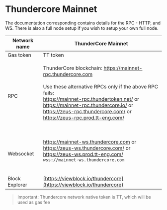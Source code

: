 # Thundercore Mainnet

The documentation corresponding contains details for the RPC - HTTP, and WS. There is also a full node setup if you wish to setup your own full node.

| Network name   | ThunderCore Mainnet                                                                                                                                                                                                                                                                                                                                                                                                                                                                                                                                              |
| -------------- | ---------------------------------------------------------------------------------------------------------------------------------------------------------------------------------------------------------------------------------------------------------------------------------------------------------------------------------------------------------------------------------------------------------------------------------------------------------------------------------------------------------------------------------------------------------------- |
| Gas token      | TT token                                                                                                                                                                                                                                                                                                                                                                                                                                                                                                                                                         |
| RPC            | <p>ThunderCore blockchain: <a href="https://mainnet-rpc.thundercore.com">https://mainnet-rpc.thundercore.com</a><br><br>Use these alternative RPCs only if the above RPC fails:<br><a href="https://mainnet-rpc.thundertoken.net">https://mainnet-rpc.thundertoken.net/</a> or<br><a href="https://mainnet-rpc.thundercore.io">https://mainnet-rpc.thundercore.io/</a> or<br><a href="https://zeus-rpc.thundercore.com">https://zeus-rpc.thundercore.com/</a> or<br><a href="https://zeus-rpc.prod.tt-eng.com">https://zeus-rpc.prod.tt-eng.com/</a><br><br></p> |
| Websocket      | <p><a href="https://mainnet-ws.thundercore.com">https://mainnet-ws.thundercore.com</a> or<br><a href="https://zeus-ws.thundercore.com">https://zeus-ws.thundercore.com/</a> or<br><a href="https://zeus-ws.prod.tt-eng.com">https://zeus-ws.prod.tt-eng.com/</a><br><code>wss://mainnet-ws.thundercore.com</code><br><br></p>                                                                                                                                                                                                                                    |
| Block Explorer |  [https://viewblock.io/thundercore](https://viewblock.io/thundercore)                                                                                                                                                                                                                                                                                                                                                                                                                                                                                            |

> Important: Thundercore network native token is TT, which will be used as gas fee

